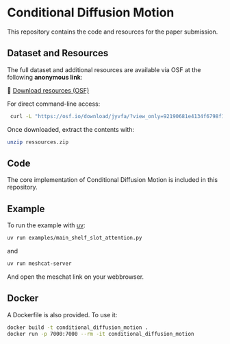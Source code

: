 # Conditional Diffusion Motion

This repository contains the code and resources for the paper submission.

## Dataset and Resources
The full dataset and additional resources are available via OSF at the following **anonymous link**:

🔗 [Download resources (OSF)](https://osf.io/jsr7u/?view_only=92190681e4134f6798f1105ff63f7b56)

For direct command-line access:

```bash
 curl -L "https://osf.io/download/jyvfa/?view_only=92190681e4134f6798f1105ff63f7b56" -o ressources.zip 

```

Once downloaded, extract the contents with:

```bash
unzip ressources.zip
```

## Code
The core implementation of Conditional Diffusion Motion is included in this repository.

## Example
To run the example with [uv](https://docs.astral.sh/uv/getting-started/installation/):

```bash
uv run examples/main_shelf_slot_attention.py
```
and
```bash
uv run meshcat-server
```

And open the meschat link on your webbrowser.

## Docker

A Dockerfile is also provided. To use it:

```bash
docker build -t conditional_diffusion_motion .
docker run -p 7000:7000 --rm -it conditional_diffusion_motion
```
